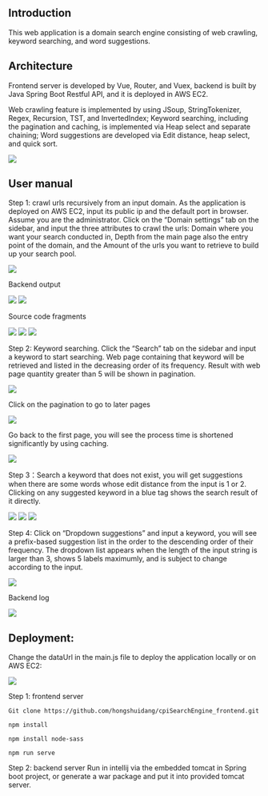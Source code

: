 ## Introduction
This web application is a domain search engine consisting of web crawling, keyword searching, and word suggestions. 
## Architecture
Frontend server is developed by Vue, Router, and Vuex, backend is built by Java Spring Boot Restful API, and it is deployed in AWS EC2.

Web crawling feature is implemented by using JSoup, StringTokenizer, Regex, Recursion, TST, and InvertedIndex; Keyword searching, including the pagination and caching, is implemented via Heap select and separate chaining; Word suggestions are developed via Edit distance, heap select, and quick sort.

<img src="readmeImage/1.png">

## User manual
Step 1: crawl urls recursively from an input domain. As the application is deployed on AWS EC2, input its public ip and the default port in browser. Assume you are the administrator. Click on the “Domain settings” tab on the sidebar, and input the three attributes to crawl the urls: Domain where you want your search conducted in, Depth from the main page also the entry point of the domain, and the Amount of the urls you want to retrieve to build up your search pool.

<img src="readmeImage/2.png">

Backend output

<img src="readmeImage/3.png">
<img src="readmeImage/4.png">

Source code fragments

<img src="readmeImage/5.png">
<img src="readmeImage/6.png">
<img src="readmeImage/7.png">

Step 2: Keyword searching. Click the “Search” tab on the sidebar and input a keyword to start searching. Web page containing that keyword will be retrieved and listed in the decreasing order of its frequency. Result with web page quantity greater than 5 will be shown in pagination.

<img src="readmeImage/8.png">

Click on the pagination to go to later pages

<img src="readmeImage/9.png">

Go back to the first page, you will see the process time is shortened significantly by using caching.

<img src="readmeImage/10.png">

Step 3：Search a keyword that does not exist, you will get suggestions when there are some words whose edit distance from the input is 1 or 2. Clicking on any suggested keyword in a blue tag shows the search result of it directly.

<img src="readmeImage/11.png">
<img src="readmeImage/12.png">
<img src="readmeImage/13.png">

Step 4: Click on “Dropdown suggestions” and input a keyword, you will see a prefix-based suggestion list in the order to the descending order of their frequency. The dropdown list appears when the length of the input string is larger than 3, shows 5 labels maximumly, and is subject to change according to the input.

<img src="readmeImage/14.png">

Backend log

<img src="readmeImage/15.png">

## Deployment: 
Change the dataUrl in the main.js file to deploy the application locally or on AWS EC2:

<img src="readmeImage/16.png">

Step 1: frontend server
```
Git clone https://github.com/hongshuidang/cpiSearchEngine_frontend.git
```
```
npm install
```
```
npm install node-sass
```
```
npm run serve
```

Step 2: backend server
Run in intellij via the embedded tomcat in Spring boot project, or generate a war package and put it into provided tomcat server.

